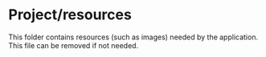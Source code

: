 # Project/resources

This folder contains resources (such as images) needed by the application. This file can
be removed if not needed.
